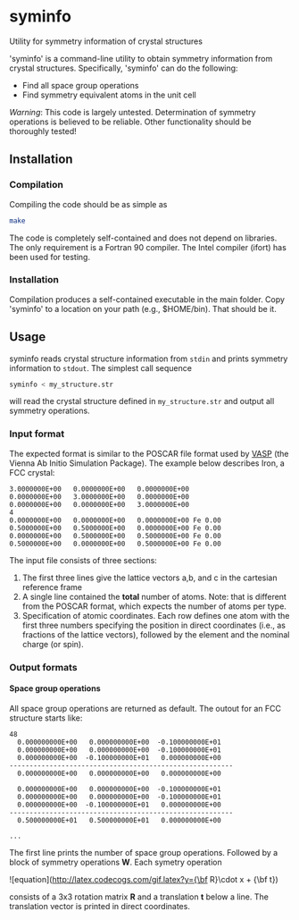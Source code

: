 # syminfo
Utility for symmetry information of crystal structures

'syminfo' is a command-line utility to obtain symmetry information from crystal structures. Specifically, 'syminfo' can do the following:

- Find all space group operations
- Find symmetry equivalent atoms in the unit cell

*Warning*: This code is largely untested. Determination of symmetry operations is believed to be reliable. Other functionality should be thoroughly tested!

## Installation

### Compilation

Compiling the code should be as simple as

```bash
make
```

The code is completely self-contained and does not depend on libraries. The only requirement is a Fortran 90 compiler. The Intel compiler (ifort) has been used for testing.

### Installation

Compilation produces a self-contained executable in the main folder. Copy 'syminfo' to a location on your path (e.g., $HOME/bin). That should be it.

## Usage

syminfo reads crystal structure information from `stdin` and prints symmetry information to `stdout`. The simplest call sequence
```bash
syminfo < my_structure.str
```
will read the crystal structure defined in `my_structure.str` and output all symmetry operations.

### Input format

The expected format is similar to the POSCAR file format used by [VASP](http://www.vasp.at) (the Vienna Ab Initio Simulation Package). The example below describes Iron, a FCC crystal:

```
3.0000000E+00   0.0000000E+00   0.0000000E+00
0.0000000E+00   3.0000000E+00   0.0000000E+00
0.0000000E+00   0.0000000E+00   3.0000000E+00
4
0.0000000E+00   0.0000000E+00   0.0000000E+00 Fe 0.00
0.5000000E+00   0.5000000E+00   0.0000000E+00 Fe 0.00
0.0000000E+00   0.5000000E+00   0.5000000E+00 Fe 0.00
0.5000000E+00   0.0000000E+00   0.5000000E+00 Fe 0.00
```

The input file consists of three sections:
1. The first three lines give the lattice vectors a,b, and c in the cartesian reference frame
2. A single line contained the **total** number of atoms. Note: that is different from the POSCAR format, which expects the number of atoms per type.
3. Specification of atomic coordinates. Each row defines one atom with the first three numbers specifying the position in direct coordinates (i.e., as fractions of the lattice vectors), followed by the element and the nominal charge (or spin).

### Output formats

#### Space group operations

All space group operations are returned as default. The outout for an FCC structure
starts like:

```
48
  0.000000000E+00   0.000000000E+00  -0.100000000E+01
  0.000000000E+00   0.000000000E+00  -0.100000000E+01
  0.000000000E+00  -0.100000000E+01   0.000000000E+00
--------------------------------------------------------
  0.000000000E+00   0.000000000E+00   0.000000000E+00

  0.000000000E+00   0.000000000E+00  -0.100000000E+01
  0.000000000E+00   0.000000000E+00  -0.100000000E+01
  0.000000000E+00  -0.100000000E+01   0.000000000E+00
--------------------------------------------------------
  0.500000000E+01   0.500000000E+01   0.000000000E+00

...
```

The first line prints the number of space group operations. Followed by a block of
symmetry operations **W**. Each symetry operation

![equation](http://latex.codecogs.com/gif.latex?y={\bf R}\cdot x + {\bf t})

consists of a 3x3 rotation matrix **R** and a translation **t** below a line. The translation vector is printed in direct coordinates.
